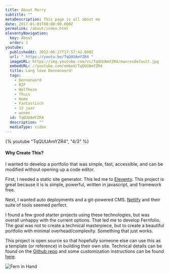 ```yaml
---
title: About Marry
subtitle: ""
metaDescription: This page is all about me
date: 2017-01-01T00:00:00.000Z
permalink: /about/index.html
eleventyNavigation:
  key: About
  order: 1
youtube:
  publishedAt: 2012-06-27T17:57:42.000Z
  url: " https://youtu.be/TqQUUAmYZR4 "
  imageURL: https://img.youtube.com/vi/TqQUUAmYZR4/maxresdefault.jpg
  embedURL: //youtube.com/embed/TqQUUAmYZR4
  title: Lang leve Dennenoord!
  tags:
    - Dennenoord
    - RIP
    - Wolfheze
    - Thuis
    - Home
    - Fantastisch
    - 12 jaar
    - wonen
  id: TqQUUAmYZR4
  description: ""
  mediaType: video
---
```

{% youtube "TqQUUAmYZR4", "4/3" %}

#### Why Create This?

I wanted to develop a portfolio that was simple, fast, accessible, and can be modified without opening up a code editor.

First, I needed a static site generator. This led me to [Eleventy](https://www.11ty.dev/). This project is great because it is is simple, powerful, written in javascript, and framework free.

Next, I wanted auto deployments and a git-powered CMS. [Netlify](https://www.netlify.com/) and their suite of tools seemed perfect.

I found a few good starter projects using these technologies, but was overall unhappy with the current options. That led me to develop Fernfolio. The goal was not to create a technical masterpiece, but to create a beautiful portfolio with minimal overhead/complexity. Something that just works.

This project is open source so that hopefully someone else can use this as a template (or reference) in building their own site. Technical details can be found on the [Github repo](https://github.com/TylerMRoderick/fernfolio-11ty-template) and some customization instructions can be found [here](/posts/theme-customizations/).

![Fern in Hand](/static/img/fern-in-hand.jpeg "Fern in Hand")